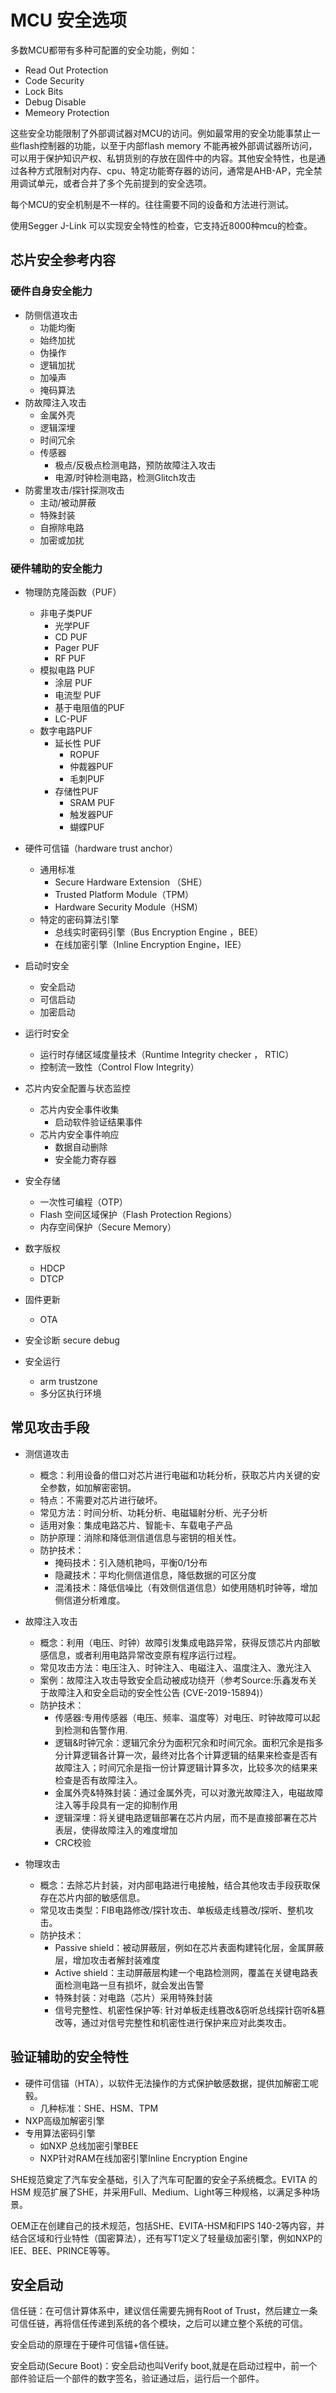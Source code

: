 # MCU 安全选项

多数MCU都带有多种可配置的安全功能，例如：
- Read Out Protection
- Code Security
- Lock Bits
- Debug Disable
- Memeory Protection


这些安全功能限制了外部调试器对MCU的访问。例如最常用的安全功能事禁止一些flash控制器的功能，以至于内部flash memory 不能再被外部调试器所访问，可以用于保护知识产权、私钥货别的存放在固件中的内容。其他安全特性，也是通过各种方式限制对内存、cpu、特定功能寄存器的访问，通常是AHB-AP，完全禁用调试单元，或者合并了多个先前提到的安全选项。

每个MCU的安全机制是不一样的。往往需要不同的设备和方法进行测试。

使用Segger J-Link 可以实现安全特性的检查，它支持近8000种mcu的检查。


## 芯片安全参考内容

### 硬件自身安全能力
  - 防侧信道攻击
    - 功能均衡
    - 始终加扰
    - 伪操作
    - 逻辑加扰
    - 加噪声
    - 掩码算法
  - 防故障注入攻击
    - 金属外壳
    - 逻辑深埋
    - 时间冗余
    - 传感器
      - 极点/反极点检测电路，预防故障注入攻击
      - 电源/时钟检测电路，检测Glitch攻击
  - 防雾里攻击/探针探测攻击
    - 主动/被动屏蔽
    - 特殊封装
    - 自擦除电路
    - 加密或加扰

### 硬件辅助的安全能力

- 物理防克隆函数（PUF）
  - 非电子类PUF
    - 光学PUF
    - CD PUF
    - Pager PUF
    - RF PUF
  - 模拟电路 PUF
    - 涂层 PUF
    - 电流型 PUF
    - 基于电阻值的PUF
    - LC-PUF
  - 数字电路PUF
    - 延长性 PUF
      - ROPUF
      - 仲裁器PUF
      - 毛刺PUF
    - 存储性PUF
      - SRAM PUF
      - 触发器PUF
      - 蝴蝶PUF


- 硬件可信锚（hardware trust anchor）
  - 通用标准
    - Secure Hardware Extension （SHE）
    - Trusted Platform Module（TPM）
    - Hardware Security Module（HSM）
  - 特定的密码算法引擎
    - 总线实时密码引擎（Bus Encryption Engine ，BEE）
    - 在线加密引擎（Inline Encryption Engine，IEE）

- 启动时安全
  - 安全启动
  - 可信启动
  - 加密启动
- 运行时安全
  - 运行时存储区域度量技术（Runtime Integrity checker ， RTIC）
  - 控制流一致性（Control Flow Integrity）

- 芯片内安全配置与状态监控
  - 芯片内安全事件收集
    - 启动软件验证结果事件
  - 芯片内安全事件响应
    - 数据自动删除
    - 安全能力寄存器
- 安全存储
  - 一次性可编程（OTP）
  - Flash 空间区域保护（Flash Protection Regions）
  - 内存空间保护（Secure Memory）

- 数字版权
  - HDCP
  - DTCP
- 固件更新
  - OTA
- 安全诊断 secure debug
- 安全运行
  - arm trustzone
  - 多分区执行环境

## 常见攻击手段

- 测信道攻击
  - 概念：利用设备的借口对芯片进行电磁和功耗分析，获取芯片内关键的安全参数，如加解密密钥。
  - 特点：不需要对芯片进行破坏。
  - 常见方法：时间分析、功耗分析、电磁辐射分析、光子分析
  - 适用对象：集成电路芯片、智能卡、车载电子产品
  - 防护原理：消除和降低测信道信息与密钥的相关性。
  - 防护技术：
    - 掩码技术：引入随机艳吗，平衡0/1分布
    - 隐藏技术：平均化侧信道信息，降低数据的可区分度
    - 混淆技术：降低信噪比（有效侧信道信息）如使用随机时钟等，增加侧信道分析难度。

- 故障注入攻击
  - 概念：利用（电压、时钟）故障引发集成电路异常，获得反馈芯片内部敏感信息，或者利用电路异常改变原有程序运行过程。
  - 常见攻击方法：电压注入、时钟注入、电磁注入、温度注入、激光注入
  - 案例：故障注入攻击导致安全启动被成功绕开（参考Source:乐鑫发布关于故障注入和安全启动的安全性公告 (CVE-2019-15894)）
  - 防护技术：
    - 传感器:专用传感器（电压、频率、温度等）对电压、时钟故障可以起到检测和告警作用.
    - 逻辑&时钟冗余：逻辑冗余分为面积冗余和时间冗余。面积冗余是指多分计算逻辑各计算一次，最终对比各个计算逻辑的结果来检查是否有故障注入；时间冗余是指一份计算逻辑计算多次，比较多次的结果来检查是否有故障注入。
    - 金属外壳&特殊封装：通过金属外壳，可以对激光故障注入，电磁故障注入等手段具有一定的抑制作用
    - 逻辑深埋：将关键电路逻辑部署在芯片内层，而不是直接部署在芯片表层，使得故障注入的难度增加
    - CRC校验

- 物理攻击
  - 概念：去除芯片封装，对内部电路进行电接触，结合其他攻击手段获取保存在芯片内部的敏感信息。
  - 常见攻击类型：FIB电路修改/探针攻击、单板级走线篡改/探听、整机攻击。
  - 防护技术：
    - Passive shield：被动屏蔽层，例如在芯片表面构建钝化层，金属屏蔽层，增加攻击者解封装难度
    - Active shield：主动屏蔽层构建一个电路检测网，覆盖在关键电路表面检测电路一旦有损坏，就会发出告警
    - 特殊封装：对电路（芯片）采用特殊封装
    - 信号完整性、机密性保护等: 针对单板走线篡改&窃听总线探针窃听&篡改等，通过对信号完整性和机密性进行保护来应对此类攻击。

## 验证辅助的安全特性

- 硬件可信锚（HTA），以软件无法操作的方式保护敏感数据，提供加解密工呢毂。
  - 几种标准：SHE、HSM、TPM
- NXP高级加解密引擎
- 专用算法密码引擎
  - 如NXP 总线加密引擎BEE
  - NXP针对RAM在线加密引擎Inline Encryption Engine

SHE规范奠定了汽车安全基础，引入了汽车可配置的安全子系统概念。EVITA 的 HSM 规范扩展了SHE，并采用Full、Medium、Light等三种规格，以满足多种场景。

OEM正在创建自己的技术规范，包括SHE、EVITA-HSM和FIPS  140-2等内容，并结合区域和行业特性（国密算法），还有写T1定义了轻量级加密引擎，例如NXP的IEE、BEE、PRINCE等等。

## 安全启动

信任链：在可信计算体系中，建议信任需要先拥有Root of Trust，然后建立一条可信任链，再将信任传递到系统的各个模块，之后可以建立整个系统的可信。

安全启动的原理在于硬件可信锚+信任链。

安全启动(Secure Boot)：安全启动也叫Verify boot,就是在启动过程中，前一个部件验证后一个部件的数字签名，验证通过后，运行后一个部件。